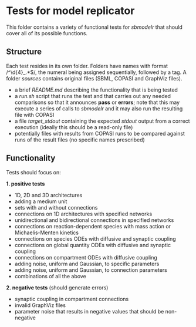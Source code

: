 # Tests for model replicator

This folder contains a variety of functional tests for *sbmodelr* that should cover all of its possible functions.

## Structure

Each test resides in its own folder. Folders have names with format /^\d{4}_.*$/, the numeral being assigned sequentially, followed by a tag. A folder *sources* contains original files (SBML, COPASI and GraphViz files).
 - a brief *README.md* describing the functionality that is being tested
 - a *run.sh* script that runs the test and that carries out any needed comparisons so that it announces **pass** or **errors**; note that this may execute a series of calls to *sbmodelr* and it may also run the resulting file with COPASI
 - a file *target_stdout* containing the expected *stdout* output from a correct execution (ideally this should be a read-only file)
 - potentially files with results from COPASI runs to be compared against runs of the result files (no specific names prescribed)

## Functionality

Tests should focus on:

 **1. positive tests**

 - 1D, 2D and 3D architectures
 - adding a medium unit
 - sets with and without connections
 - connections on 1D architectures with specified networks
 - unidirectional and bidirectional connections in specified networks
 - connections on reaction-dependent species with mass action or Michaelis-Menten kinetics
 - connections on species ODEs with diffusive and synaptic coupling
 - connections on global quantity ODEs with diffusive and synaptic coupling
 - connections on compartment ODEs with diffusive coupling
 - adding noise, uniform and Gaussian, to specific parameters
 - adding noise, uniform and Gaussian, to connection parameters
 - combinations of all the above

 **2. negative tests** (should generate errors)

 - synaptic coupling in compartment connections
 - invalid GraphViz files
 - parameter noise that results in negative values that should be non-negative
